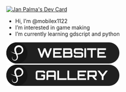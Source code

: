 <a href="https://app.daily.dev/mobilex1122"><img src="https://api.daily.dev/devcards/v2/tT4mMZK7hDxJXw6jtDyNe.png?type=wide&r=eed" width="652" alt="Jan Palma's Dev Card"/></a>

- Hi, I’m @mobilex1122
- I’m interested in game making
- I’m currently learning gdscript and python

[![Web](./web.png)](http://www.mobilex1122.eu/)
[![GAllery](./gallery.png)](https://gallery.mobilex1122.eu/)

<!---
mobilex1122/mobilex1122 is a ✨ special ✨ repository because its `README.md` (this file) appears on your GitHub profile.
You can click the Preview link to take a look at your changes.
--->
